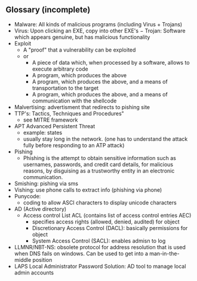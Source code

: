 


## Glossary (incomplete)


- Malware: All kinds of malicious programs (including Virus + Trojans)
- Virus: Upon clicking an EXE, copy into other EXE's
− Trojan: Software which appears genuine, but has malicious functionality
- Exploit
    - A "proof" that a vulnerability can be exploited
    - or
        - A piece of data which, when processed by a software, allows to execute arbitrary code
        - A program, which produces the above
        - A program, which produces the above, and a means of transportation to the target
        - A program, which produces the above, and a means of communication with the shellcode
- Malvertising: advertisment that redirects to pishing site
- TTP's: Tactics, Techniques and Procedures"
    - see MITRE framework
- APT Advanced Persistent Threat
    - example: states
    - usually stay long in the network. (one has to understand the attack fully before responding to an ATP attack)
- Pishing
    - Phishing is the attempt to obtain sensitive information such as usernames, passwords, and credit card details, for malicious reasons, by disguising as a trustworthy entity in an electronic communication.
- Smishing: pishing via sms
- Vishing: use phone calls to extract info (phishing via phone)
- Punycode: 
    - coding to allow ASCI characters to display unicode characters
- AD (Active directory)
    - Access control List ACL (contains list of access control entries AEC)
        - specifies access rights (allowed, denied, audited) for object
        - Discretionary Access Control (DACL): basically permissions for object
        - System Access Control (SACL): enables admisn to log
- LLMNR/NBT-NS: obsolete protocol for address resolution that is used when DNS fails on windows. Can be used to get into a man-in-the-middle position
- LAPS Local Administrator Password Solution: AD tool to manage local admin accounts
